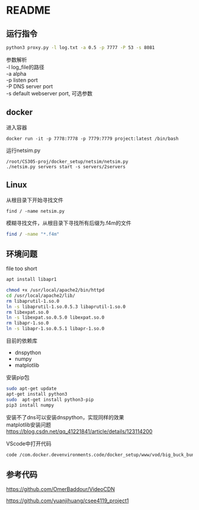 
# README


## 运行指令

```sh
python3 proxy.py -l log.txt -a 0.5 -p 7777 -P 53 -s 8081
```
参数解析  
-l log_file的路径  
-a alpha  
-p listen port  
-P DNS server port  
-s default webserver port, 可选参数  

## docker

进入容器

```
docker run -it -p 7778:7778 -p 7779:7779 project:latest /bin/bash
```



运行netsim.py

```
/root/CS305-proj/docker_setup/netsim/netsim.py
./netsim.py servers start -s servers/2servers
```

## Linux

从根目录下开始寻找文件

```
find / -name netsim.py
```

模糊寻找文件，从根目录下寻找所有后缀为.f4m的文件
```sh
find / -name "*.f4m"
```

## 环境问题

file too short
```sh
apt install libapr1
```
```sh
chmod +x /usr/local/apache2/bin/httpd
cd /usr/local/apache2/lib/
rm libaprutil-1.so.0
ln -s libaprutil-1.so.0.5.3 libaprutil-1.so.0
rm libexpat.so.0
ln -s libexpat.so.0.5.0 libexpat.so.0
rm libapr-1.so.0
ln -s libapr-1.so.0.5.1 libapr-1.so.0
```

目前的依赖库
- dnspython
- numpy
- matplotlib

安装pip包
```sh
sudo apt-get update
apt-get install python3
sudo  apt-get install python3-pip
pip3 install numpy
```

安装不了dns可以安装dnspython，实现同样的效果  
matplotlib安装问题
https://blog.csdn.net/qq_41221841/article/details/123114200

VScode中打开代码
```sh
code /com.docker.devenvironments.code/docker_setup/www/vod/big_buck_bunny.f4m
```

## 参考代码

https://github.com/OmerBaddour/VideoCDN

https://github.com/yuanjihuang/csee4119_project1
